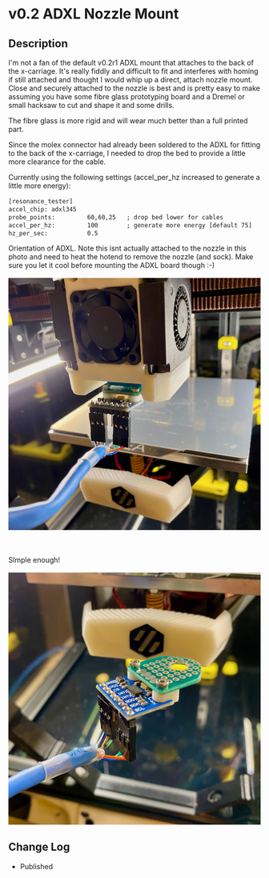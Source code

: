 # v0.2 ADXL Nozzle Mount

## Description

I'm not a fan of the default v0.2r1 ADXL mount that attaches to the back of the x-carriage.  It's really fiddly and difficult to fit and interferes with homing if still attached and thought I would whip up a direct, attach nozzle mount.
Close and securely attached to the nozzle is best and is pretty easy to make assuming you have some fibre glass prototyping board and a Dremel or small hacksaw to cut and shape it and some drills.  

The fibre glass is more rigid and will wear much better than a full printed part.

Since the molex connector had already been soldered to the ADXL for fitting to the back of the x-carriage, I needed to drop the bed to provide a little more clearance for the cable.

Currently using the following settings (accel_per_hz increased to generate a little more energy):
```
[resonance_tester]
accel_chip: adxl345
probe_points:         60,60,25   ; drop bed lower for cables
accel_per_hz:         100        ; generate more energy [default 75]
hz_per_sec:           0.5
```
 
Orientation of ADXL. Note this isnt actually attached to the nozzle in this photo and need to heat the hotend to remove the nozzle (and sock).  Make sure you let it cool before mounting the ADXL board though :-) <br><br>
![ADXL_Nozzle_Insitu.png](images/ADXL_Nozzle_Insitu.png)

<br><br>
SImple enough!
<br><br>
![ADXL_Nozzle_Mount_With_Prototype_Board.png](images/ADXL_Nozzle_Mount_With_Prototype_Board.png)


## Change Log

* Published
